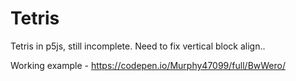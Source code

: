 # Tetris
Tetris in p5js, still incomplete. Need to fix vertical block align..


Working example - https://codepen.io/Murphy47099/full/BwWero/
